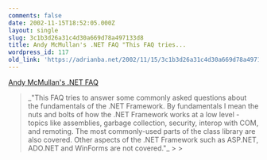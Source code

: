 ```yaml
---
comments: false
date: 2002-11-15T18:52:05.000Z
layout: single
slug: 3c1b3d26a31c4d30a669d78a497133d8
title: Andy McMullan's .NET FAQ "This FAQ tries...
wordpress_id: 117
old_link: 'https://adrianba.net/2002/11/15/3c1b3d26a31c4d30a669d78a497133d8/'
---
```

[Andy McMullan's
.NET FAQ](http://www.andymcm.com/dotnetfaq.htm)

<blockquote>_"This FAQ tries to answer some commonly asked questions
about the fundamentals of the .NET Framework. By fundamentals I
mean the nuts and bolts of how the .NET Framework works at a low
level - topics like assemblies, garbage collection, security,
interop with COM, and remoting. The most commonly-used parts of the
class library are also covered. Other aspects of the .NET Framework
such as ASP.NET, ADO.NET and WinForms are not
covered."_
> 
> </blockquote>
